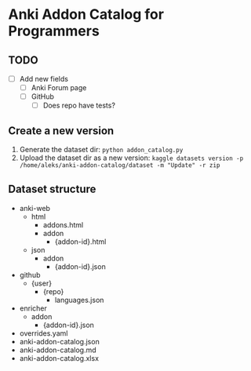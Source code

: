 # Anki Addon Catalog for Programmers

## TODO
- [ ] Add new fields
    - [ ] Anki Forum page
    - [ ] GitHub
        - [ ] Does repo have tests?

## Create a new version
1. Generate the dataset dir: `python addon_catalog.py`
2. Upload the dataset dir as a new version:
   `kaggle datasets version -p /home/aleks/anki-addon-catalog/dataset -m "Update" -r zip`

## Dataset structure
- anki-web
    - html
        - addons.html
        - addon
            - {addon-id}.html
    - json
        - addon
            - {addon-id}.json
- github
    - {user}
        - {repo}
            - languages.json
- enricher
    - addon
        - {addon-id}.json
- overrides.yaml
- anki-addon-catalog.json
- anki-addon-catalog.md
- anki-addon-catalog.xlsx